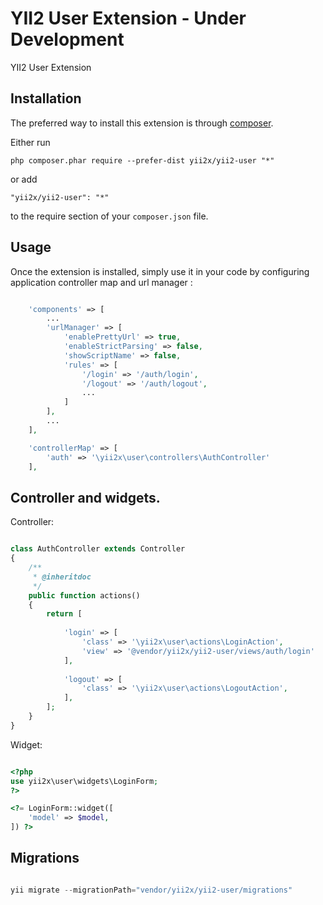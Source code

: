 YII2 User Extension - Under Development
===================
YII2 User Extension

Installation
------------

The preferred way to install this extension is through [composer](http://getcomposer.org/download/).

Either run

```
php composer.phar require --prefer-dist yii2x/yii2-user "*"
```

or add

```
"yii2x/yii2-user": "*"
```

to the require section of your `composer.json` file.


Usage
-----

Once the extension is installed, simply use it in your code by configuring application controller map and url manager :

```php

    'components' => [
        ...
        'urlManager' => [
            'enablePrettyUrl' => true,
            'enableStrictParsing' => false,
            'showScriptName' => false,
            'rules' => [
                '/login' => '/auth/login',
                '/logout' => '/auth/logout',
                ...
            ]
        ],
        ...
    ],

    'controllerMap' => [
        'auth' => '\yii2x\user\controllers\AuthController'
    ],

```

Controller and widgets.
-------------------------------------------

Controller:

```php

class AuthController extends Controller
{
    /**
     * @inheritdoc
     */
    public function actions()
    {
        return [
            
            'login' => [
                'class' => '\yii2x\user\actions\LoginAction',
                'view' => '@vendor/yii2x/yii2-user/views/auth/login'
            ],  
            
            'logout' => [
                'class' => '\yii2x\user\actions\LogoutAction',
            ],              
        ];
    }
}
```

Widget:

```php

<?php
use yii2x\user\widgets\LoginForm;
?>

<?= LoginForm::widget([
    'model' => $model,
]) ?>


```

Migrations
----------

```php

yii migrate --migrationPath="vendor/yii2x/yii2-user/migrations"

```